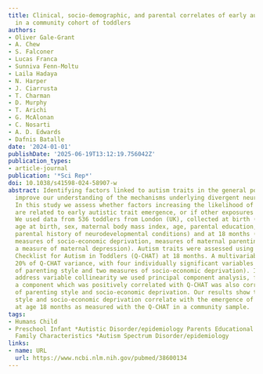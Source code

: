 ```yaml
---
title: Clinical, socio-demographic, and parental correlates of early autism traits
  in a community cohort of toddlers
authors:
- Oliver Gale-Grant
- A. Chew
- S. Falconer
- Lucas Franca
- Sunniva Fenn-Moltu
- Laila Hadaya
- N. Harper
- J. Ciarrusta
- T. Charman
- D. Murphy
- T. Arichi
- G. McAlonan
- C. Nosarti
- A. D. Edwards
- Dafnis Batalle
date: '2024-01-01'
publishDate: '2025-06-19T13:12:19.756042Z'
publication_types:
- article-journal
publication: '*Sci Rep*'
doi: 10.1038/s41598-024-58907-w
abstract: Identifying factors linked to autism traits in the general population may
  improve our understanding of the mechanisms underlying divergent neurodevelopment.
  In this study we assess whether factors increasing the likelihood of childhood autism
  are related to early autistic trait emergence, or if other exposures are more important.
  We used data from 536 toddlers from London (UK), collected at birth (gestational
  age at birth, sex, maternal body mass index, age, parental education, parental language,
  parental history of neurodevelopmental conditions) and at 18 months (parents cohabiting,
  measures of socio-economic deprivation, measures of maternal parenting style, and
  a measure of maternal depression). Autism traits were assessed using the Quantitative
  Checklist for Autism in Toddlers (Q-CHAT) at 18 months. A multivariable model explained
  20% of Q-CHAT variance, with four individually significant variables (two measures
  of parenting style and two measures of socio-economic deprivation). In order to
  address variable collinearity we used principal component analysis, finding that
  a component which was positively correlated with Q-CHAT was also correlated to measures
  of parenting style and socio-economic deprivation. Our results show that parenting
  style and socio-economic deprivation correlate with the emergence of autism traits
  at age 18 months as measured with the Q-CHAT in a community sample.
tags:
- Humans Child
- Preschool Infant *Autistic Disorder/epidemiology Parents Educational Status Parenting
  Family Characteristics *Autism Spectrum Disorder/epidemiology
links:
- name: URL
  url: https://www.ncbi.nlm.nih.gov/pubmed/38600134
---
```

